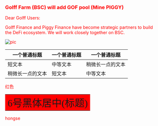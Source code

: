 <div>
  
  <font color=red>

### Golff Farm (BSC) will add GOF pool (Mine PIGGY)

Dear Golff Users:

Golff Finance and Piggy Finance have become strategic partners to build the DeFi ecosystem. We will work closely together on BSC.
    
![pic](https://scott711.github.io/GolffTest/1.png)
  
  </font>
  
</div>

<font color=#008000>
  
| 一个普通标题 | 一个普通标题 | 一个普通标题 |
| ------ | ------ | ------ |
| 短文本 | 中等文本 | 稍微长一点的文本 |
| 稍微长一点的文本 | 短文本 | 中等文本 |
  
</font>

<font color=red>红色</font>

<center><table><td bgcolor=red><font  size=6 face="黑体">6号黑体居中(标题)</font></td></table></center>

<font color=red>hongse</font>
